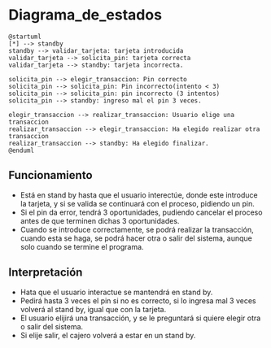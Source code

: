 # Diagrama_de_estados

    @startuml
    [*] --> standby
    standby --> validar_tarjeta: tarjeta introducida
    validar_tarjeta --> solicita_pin: tarjeta correcta
    validar_tarjeta --> standby: tarjeta incorrecta.
    
    solicita_pin --> elegir_transaccion: Pin correcto
    solicita_pin --> solicita_pin: Pin incorrecto(intento < 3)
    solicita_pin --> solicita_pin: pin incorrecto (3 intentos)
    solicita_pin --> standby: ingreso mal el pin 3 veces.
    
    elegir_transaccion --> realizar_transaccion: Usuario elige una transaccion
    realizar_transaccion --> elegir_transaccion: Ha elegido realizar otra transaccion
    realizar_transaccion --> standby: Ha elegido finalizar.
    @enduml

## Funcionamiento
- Está en stand by hasta que el usuario interectúe, donde este introduce la tarjeta, y si se valida se continuará con el proceso, pidiendo un pin.
- Si el pin da error, tendrá 3 oportunidades, pudiendo cancelar el proceso antes de que terminen dichas 3 oportunidades.
- Cuando se introduce correctamente, se podrá realizar la transacción, cuando esta se haga, se podrá hacer otra o salir del sistema, aunque solo cuando se termine el programa.

## Interpretación
- Hata que el usuario interactue se mantendrá en stand by.
- Pedirá hasta 3 veces el pin si no es correcto, si lo ingresa mal 3 veces volverá al stand by, igual que con la tarjeta.
- El usuario elijirá una transacción, y se le preguntará si quiere elegir otra o salir del sistema.
- Si elije salir, el cajero volverá a estar en un stand by.

